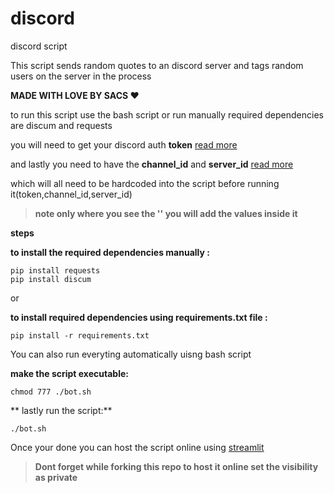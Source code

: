 # discord

discord script

This script sends random quotes to an discord server and tags random users on the server in the process

**MADE WITH LOVE BY SACS :heart:**


to run this script use the bash script or run manually
required dependencies are discum and requests

you will need to get your discord auth **token** [read more](https://youtu.be/WWHZoa0SxCc)

and lastly you need to have the **channel_id** and **server_id** [read more](https://www.youtube.com/watch?v=NLWtSHWKbAI)

which will all need to be hardcoded into the script  before running it(token,channel_id,server_id) 

>**note only where you see the '' you will add the values inside it**

**steps**

**to install the required dependencies manually :**
```
pip install requests
pip install discum
````
or

**to install required dependencies using requirements.txt file  :**
```
pip install -r requirements.txt
````
You can also run everyting automatically uisng bash script

**make the script executable:**
```
chmod 777 ./bot.sh
````

** lastly run the script:**
```
./bot.sh
````

Once your done you can host the script online using [streamlit](https://share.streamlit.io/)

>**Dont forget while forking this repo to host it online set the visibility as private**
